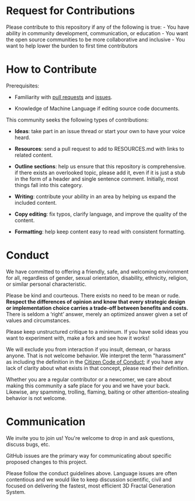 Request for Contributions
=========================

Please contribute to this repository if any of the following is true: - You have
ability in community development, communication, or education - You want the
open source communities to be more collaborative and inclusive - You want to
help lower the burden to first time contributors

How to Contribute
=================

Prerequisites:

-   Familiarity with [pull
    requests](https://help.github.com/articles/using-pull-requests) and
    [issues](https://guides.github.com/features/issues/).

-   Knowledge of Machine Language if editing source code documents.

This community seeks the following types of contributions:

-   **Ideas**: take part in an issue thread or start your own to have your voice
    heard.

-   **Resources**: send a pull request to add to RESOURCES.md with links to
    related content.

-   **Outline sections**: help us ensure that this repository is comprehensive.
    if there exists an overlooked topic, please add it, even if it is just a
    stub in the form of a header and single sentence comment. Initially, most
    things fall into this category.

-   **Writing**: contribute your ability in an area by helping us expand the
    included content.

-   **Copy editing**: fix typos, clarify language, and improve the quality of
    the content.

-   **Formatting**: help keep content easy to read with consistent formatting.

Conduct
=======

We have committed to offering a friendly, safe, and welcoming environment for
all, regardless of gender, sexual orientation, disability, ethnicity, religion,
or similar personal characteristic.

Please be kind and courteous. There exists no need to be mean or rude. **Respect
the differences of opinion and know that every strategic design or
implementation choice carries a trade-off between benefits and costs.** There is
seldom a ‘right’ answer, merely an optimized answer given a set of values and
circumstances.

Please keep unstructured critique to a minimum. If you have solid ideas you want
to experiment with, make a fork and see how it works!

We will exclude you from interaction if you insult, demean, or harass anyone.
That is not welcome behavior. We interpret the term "harassment" as including
the definition in the [Citizen Code of
Conduct](http://citizencodeofconduct.org/); if you have any lack of clarity
about what exists in that concept, please read their definition.

Whether you are a regular contributor or a newcomer, we care about making this
community a safe place for you and we have your back. Likewise, any spamming,
trolling, flaming, baiting or other attention-stealing behavior is not welcome.

Communication
=============

We invite you to join us! You're welcome to drop in and ask questions, discuss
bugs, etc.

GitHub issues are the primary way for communicating about specific proposed
changes to this project.

Please follow the conduct guidelines above. Language issues are often
contentious and we would like to keep discussion scientific, civil and focused
on delivering the fastest, most efficient 3D Fractal Generation System.
